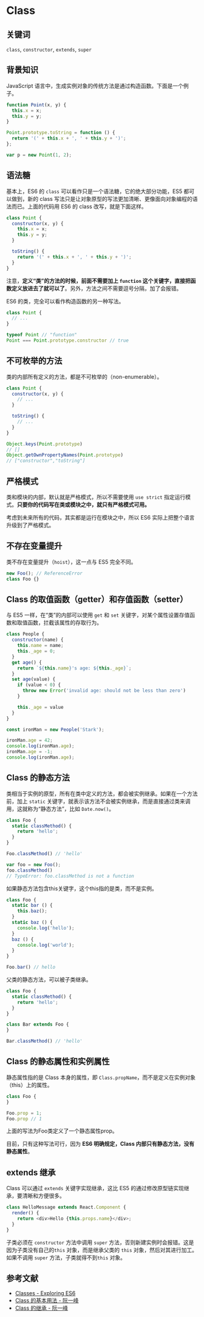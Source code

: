 # Class

## 关键词

`class`, `constructor`, `extends`, `super`

## 背景知识

JavaScript 语言中，生成实例对象的传统方法是通过构造函数。下面是一个例子。

```javascript
function Point(x, y) {
  this.x = x;
  this.y = y;
}

Point.prototype.toString = function () {
  return '(' + this.x + ', ' + this.y + ')';
};

var p = new Point(1, 2);
```

## 语法糖

基本上，ES6 的 `class` 可以看作只是一个语法糖，它的绝大部分功能，ES5 都可以做到，新的 class 写法只是让对象原型的写法更加清晰、更像面向对象编程的语法而已。上面的代码用 ES6 的 class 改写，就是下面这样。

```javascript
class Point {
  constructor(x, y) {
    this.x = x;
    this.y = y;
  }

  toString() {
    return '(' + this.x + ', ' + this.y + ')';
  }
}
```

注意，**定义“类”的方法的时候，前面不需要加上 `function` 这个关键字，直接把函数定义放进去了就可以了**。另外，方法之间不需要逗号分隔，加了会报错。

ES6 的类，完全可以看作构造函数的另一种写法。

```javascript
class Point {
  // ...
}

typeof Point // "function"
Point === Point.prototype.constructor // true
```

## 不可枚举的方法

类的内部所有定义的方法，都是不可枚举的（non-enumerable）。

```javascript
class Point {
  constructor(x, y) {
    // ...
  }

  toString() {
    // ...
  }
}

Object.keys(Point.prototype)
// []
Object.getOwnPropertyNames(Point.prototype)
// ["constructor","toString"]
```

## 严格模式

类和模块的内部，默认就是严格模式，所以不需要使用 `use strict` 指定运行模式。**只要你的代码写在类或模块之中，就只有严格模式可用。**

考虑到未来所有的代码，其实都是运行在模块之中，所以 ES6 实际上把整个语言升级到了严格模式。

## 不存在变量提升

类不存在变量提升（`hoist`），这一点与 ES5 完全不同。

```javascript
new Foo(); // ReferenceError
class Foo {}
```

## Class 的取值函数（getter）和存值函数（setter）

与 ES5 一样，在“类”的内部可以使用 `get` 和 `set` 关键字，对某个属性设置存值函数和取值函数，拦截该属性的存取行为。

```javascript
class People {
  constructor(name) {
    this.name = name;
    this._age = 0;
  }
  get age() {
    return `${this.name}'s age: ${this._age}`;
  }
  set age(value) {
    if (value < 0) {
      throw new Error('invalid age: should not be less than zero')
    }

    this._age = value
  }
}

const ironMan = new People('Stark');

ironMan.age = 42;
console.log(ironMan.age);
ironMan.age = -1;
console.log(ironMan.age);
```

## Class 的静态方法

类相当于实例的原型，所有在类中定义的方法，都会被实例继承。如果在一个方法前，加上 `static` 关键字，就表示该方法不会被实例继承，而是直接通过类来调用，这就称为“静态方法”，比如 `Date.now()`。

```javascript
class Foo {
  static classMethod() {
    return 'hello';
  }
}

Foo.classMethod() // 'hello'

var foo = new Foo();
foo.classMethod()
// TypeError: foo.classMethod is not a function
```

如果静态方法包含this关键字，这个this指的是类，而不是实例。

```javascript
class Foo {
  static bar () {
    this.baz();
  }
  static baz () {
    console.log('hello');
  }
  baz () {
    console.log('world');
  }
}

Foo.bar() // hello
```

父类的静态方法，可以被子类继承。

```javascript
class Foo {
  static classMethod() {
    return 'hello';
  }
}

class Bar extends Foo {
}

Bar.classMethod() // 'hello'
```

## Class 的静态属性和实例属性

静态属性指的是 Class 本身的属性，即 `Class.propName`，而不是定义在实例对象（this）上的属性。

```javascript
class Foo {
}

Foo.prop = 1;
Foo.prop // 1
```

上面的写法为Foo类定义了一个静态属性prop。

目前，只有这种写法可行，因为 **ES6 明确规定，Class 内部只有静态方法，没有静态属性**。

## extends 继承

Class 可以通过 `extends` 关键字实现继承，这比 ES5 的通过修改原型链实现继承，要清晰和方便很多。

```javascript
class HelloMessage extends React.Component {
  render() {
    return <div>Hello {this.props.name}</div>;
  }
}
```

子类必须在 `constructor` 方法中调用 `super` 方法，否则新建实例时会报错。这是因为子类没有自己的`this` 对象，而是继承父类的 `this` 对象，然后对其进行加工。如果不调用 `super` 方法，子类就得不到`this` 对象。

## 参考文献
- [Classes - Exploring ES6](http://exploringjs.com/es6/ch_classes.html)
- [Class 的基本用法 - 阮一峰](http://es6.ruanyifeng.com/#docs/class)
- [Class 的继承 - 阮一峰](http://es6.ruanyifeng.com/#docs/class-extends)